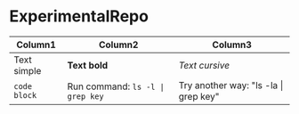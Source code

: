 # ExperimentalRepo

| Column1 | Column2 | Column3|
| --- | --- | --- |
| Text simple | **Text bold** | _Text cursive_ |
| `code block` | Run command: `ls -l \| grep key` | Try another way: "ls -la \| grep key" |
